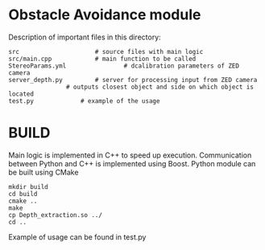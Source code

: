 # Obstacle Avoidance module

Description of important files in this directory:
```
src             		# source files with main logic
src/main.cpp			# main function to be called
StereoParams.yml                # dcalibration parameters of ZED camera
server_depth.py		   	# server for processing input from ZED camera
				# outputs closest object and side on which object is located
test.py				# example of the usage
```

# BUILD

Main logic is implemented in C++ to speed up execution. Communication between Python and C++ is implemented using Boost. Python module can be built using CMake

```
mkdir build
cd build
cmake ..
make
cp Depth_extraction.so ../
cd ..
```

Example of usage can be found in test.py
